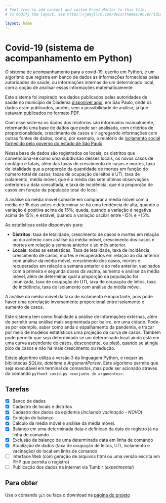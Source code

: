```yaml
---
# Feel free to add content and custom Front Matter to this file.
# To modify the layout, see https://jekyllrb.com/docs/themes/#overriding-theme-defaults

layout: home
---
```

# Covid-19 (sistema de acompanhamento em Python)
O sistema de acompanhamento para a covid-19, escrito em Python, é um algoritmo que registra em banco de dados as informações fornecidas pelas autoridades de saúde, ou informações internas de um determinado local, com a opção de analisar essas informações matematicamente.

Este sistema foi inspirado nos dados publicados pelas autoridades de saúde no município de Diadema [disponível aqui](http://www.diadema.sp.gov.br/ss-informacoes-em-saude/25304-boletins), em São Paulo, onde os dados eram publicados, porém, sem a possibilidade de análise, já que estavam publicados no formato PDF.

Com esse sistema os dados dos relatórios são informados manualmente, retornando uma base de dados que pode ser analisada, com critérios de proporcionalidade, crescimento de casos e ir agregando informações com outras fontes de dados, como, por exemplo, o relatório de [isolamento social fornecido pelo governo do estado de São Paulo](https://www.saopaulo.sp.gov.br/coronavirus/isolamento/).

Nessa base de dados são registrados os locais, os distritos que convenciona-se como uma subdivisão desses locais, os novos casos de contágio e fatais, além das taxas de crescimento de casos e mortes, taxa de letalidade que a proporção da quantidade de mortes em função do número total de casos, taxas de ocupação de leitos e UTI, taxa de isolamento, média móvel, que é a média das sete últimas observações anteriores a data consultada, e taxa de incidência, que é a proporção de casos em função da população total do local.

A análise da média móvel consiste em comparar a média móvel com a média de 15 dias antes e determinar se há uma tendência de alta, quando a variação é positiva acima de 15%; queda, quando a variação é negativa acima de 15%; e estável, quando a variação oscilar entre -15% e +15%.

As estatísticas estão disponíveis para:

- **Distritos**: taxa de letalidade, crescimento de casos e mortes em relação ao dia anterior com análise da média móvel, crescimento dos casos e mortes em relação a semana anterior e ao mês anterior.
- **Locais**: todas as estatísticas. Taxa de letalidade, taxa de incidência, crescimento de casos, mortes e recuperados em relação ao dia anterior com análise da média móvel, crescimento dos casos, mortes e recuperados em relação a semana anterior e ao mês anterior, vacinados com a primeira e segunda doses da vacina, aumento e análise da média móvel, além de determinar qual a proporção da população foi imunizada, taxa de ocupação de UTI, taxa de ocupação de leitos, taxa de incidência, taxa de isolamento com análise da média móvel.

A análise da média móvel da taxa de isolamento é importante, pois pode haver uma correlação inversamente proporcional entre isolamento e aumento de casos.

Este sistema tem como finalidade a análise de informações externas, além de permitir uma análise mais segmentada por bairro, em uma cidade. Pode-se por exemplo, saber como anda o espalhamento da pandemia, e traçar por meio de modelos estatísticos uma projeção da curva de casos. Também pode permitir que seja determinado se um determinado local ainda está em uma curva ascendente de casos, descendente, ou platô, quando se atingiu pico de casos e não há mais crescimento ou redução.

Existe algoritmo utiliza a versão 3 da linguagem Python, e requer as bibliotecas _SQLite_, _datetime_ e _ArgumentParser_. Este algoritmo permite que seja executável em terminal de comandos, mas pode ser acionado através do comando `python3 covid.py <conjunto de argumentos>`.

## Tarefas

- [x] Banco de dados
- [x] Cadastro de locais e distritos
- [x] Cadastro dos dados da epidemia (_incluindo vacinação - NOVO_)
- [X] Exibição do balanço
- [X] Cálculo da média móvel e análise da média móvel.
- [X] Balanço em uma determinada data e definiçao da data de registro já na linha de comando
- [X] Exclusão de balanço de uma determinada data em linha de comando
- [X] Atualizção de dados (taxa de ocupação de leitos, UTI, isolamento e vacinação) do local em linha de comando
- [ ] Interface Web (com geração de arquivos html ou uma versão escrita em PHP que permita o registro)
- [ ] Publicação dos dados na internet via Tumblr (_experimental_)

## Para obter 

Use o comando `git` ou faça o download na [página do projeto](https://github.com/kazzttor/covid19-python)
